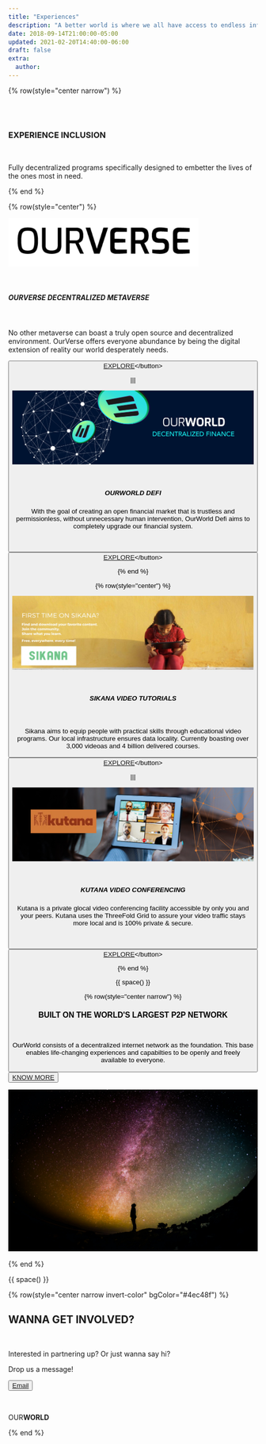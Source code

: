 ```yaml
---
title: "Experiences"
description: "A better world is where we all have access to endless information and opportunities."
date: 2018-09-14T21:00:00-05:00
updated: 2021-02-20T14:40:00-06:00
draft: false
extra:
  author:
---
```


{% row(style="center narrow") %}

<br>
<br>

### EXPERIENCE INCLUSION

<br/>

Fully decentralized programs specifically designed to embetter the lives of the ones most in need.

{% end %}

{% row(style="center") %}

![Image](Ourverse-logo.png)

<br>

##### OURVERSE DECENTRALIZED METAVERSE

<br>

No other metaverse can boast a truly open source and decentralized environment. OurVerse offers everyone abundance by being the digital extension of reality our world desperately needs.

<button>[EXPLORE]("https://ourverse.tf")</button>

|||

![Image](OW_Defi.jpg)

<br>

##### OURWORLD DEFI

With the goal of creating an open financial market that is trustless and permissionless, without unnecessary human intervention, OurWorld Defi aims to completely upgrade our financial system.

<br>

<button>[EXPLORE]("https://ourverse.tf")</button>

{% end %}

{% row(style="center") %}

![Image](OW_Sikana.jpeg)

<br>

##### SIKANA VIDEO TUTORIALS

<br>

Sikana aims to equip people with practical skills through educational video programs. Our local infrastructure ensures data locality.
Currently boasting over 3,000 videoas and 4 billion delivered courses.

<button>[EXPLORE]("https://sikana.tv")</button>

|||

![Image](OW_Kutana.jpg)

<br>

##### KUTANA VIDEO CONFERENCING

Kutana is a private glocal video conferencing facility accessible by only you and your peers. Kutana uses the ThreeFold Grid to assure your video traffic stays more local and is 100% private & secure.  

<br>

<button>[EXPLORE]("https://ourverse.tf")</button>

{% end %}


{{ space() }}

{% row(style="center narrow") %}

### BUILT ON THE WORLD'S LARGEST P2P NETWORK

<br>

OurWorld consists of a decentralized internet network as the foundation. This base enables life-changing experiences and capabilties to be openly and freely available to everyone.

<button>[KNOW MORE]("/platform")</button>

![Image](OW_lp1.jpg)

{% end %}

{{ space() }}

{% row(style="center narrow invert-color" bgColor="#4ec48f") %}

## WANNA GET **INVOLVED?**

<br/>

Interested in partnering up? Or just wanna say hi?

Drop us a message!

<button>[Email](mailto:info@ourverse.tf)</button>

<br>

OUR**WORLD**

{% end %}
